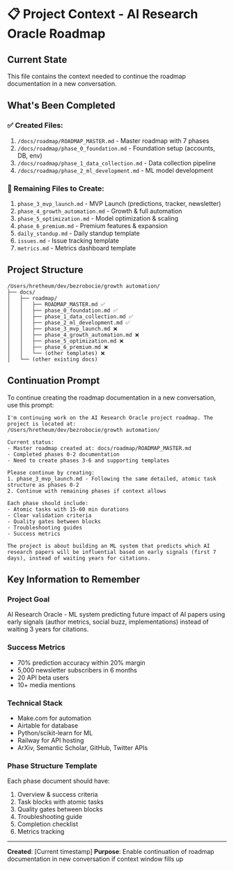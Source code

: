 # 📋 Project Context - AI Research Oracle Roadmap

## Current State
This file contains the context needed to continue the roadmap documentation in a new conversation.

## What's Been Completed

### ✅ Created Files:
1. `/docs/roadmap/ROADMAP_MASTER.md` - Master roadmap with 7 phases
2. `/docs/roadmap/phase_0_foundation.md` - Foundation setup (accounts, DB, env)
3. `/docs/roadmap/phase_1_data_collection.md` - Data collection pipeline
4. `/docs/roadmap/phase_2_ml_development.md` - ML model development

### 📝 Remaining Files to Create:
1. `phase_3_mvp_launch.md` - MVP Launch (predictions, tracker, newsletter)
2. `phase_4_growth_automation.md` - Growth & full automation
3. `phase_5_optimization.md` - Model optimization & scaling
4. `phase_6_premium.md` - Premium features & expansion
5. `daily_standup.md` - Daily standup template
6. `issues.md` - Issue tracking template
7. `metrics.md` - Metrics dashboard template

## Project Structure
```
/Users/hretheum/dev/bezrobocie/growth automation/
├── docs/
│   ├── roadmap/
│   │   ├── ROADMAP_MASTER.md ✅
│   │   ├── phase_0_foundation.md ✅
│   │   ├── phase_1_data_collection.md ✅
│   │   ├── phase_2_ml_development.md ✅
│   │   ├── phase_3_mvp_launch.md ❌
│   │   ├── phase_4_growth_automation.md ❌
│   │   ├── phase_5_optimization.md ❌
│   │   ├── phase_6_premium.md ❌
│   │   └── (other templates) ❌
│   └── (other existing docs)
```

## Continuation Prompt

To continue creating the roadmap documentation in a new conversation, use this prompt:

```
I'm continuing work on the AI Research Oracle project roadmap. The project is located at:
/Users/hretheum/dev/bezrobocie/growth automation/

Current status:
- Master roadmap created at: docs/roadmap/ROADMAP_MASTER.md
- Completed phases 0-2 documentation
- Need to create phases 3-6 and supporting templates

Please continue by creating:
1. phase_3_mvp_launch.md - Following the same detailed, atomic task structure as phases 0-2
2. Continue with remaining phases if context allows

Each phase should include:
- Atomic tasks with 15-60 min durations
- Clear validation criteria
- Quality gates between blocks
- Troubleshooting guides
- Success metrics

The project is about building an ML system that predicts which AI research papers will be influential based on early signals (first 7 days), instead of waiting years for citations.
```

## Key Information to Remember

### Project Goal
AI Research Oracle - ML system predicting future impact of AI papers using early signals (author metrics, social buzz, implementations) instead of waiting 3 years for citations.

### Success Metrics
- 70% prediction accuracy within 20% margin
- 5,000 newsletter subscribers in 6 months
- 20 API beta users
- 10+ media mentions

### Technical Stack
- Make.com for automation
- Airtable for database
- Python/scikit-learn for ML
- Railway for API hosting
- ArXiv, Semantic Scholar, GitHub, Twitter APIs

### Phase Structure Template
Each phase document should have:
1. Overview & success criteria
2. Task blocks with atomic tasks
3. Quality gates between blocks
4. Troubleshooting guide
5. Completion checklist
6. Metrics tracking

---

**Created**: [Current timestamp]
**Purpose**: Enable continuation of roadmap documentation in new conversation if context window fills up